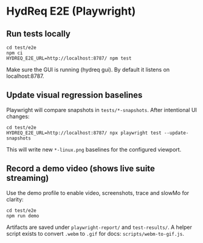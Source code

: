 # HydReq E2E (Playwright)

## Run tests locally

```
cd test/e2e
npm ci
HYDREQ_E2E_URL=http://localhost:8787/ npm test
```

Make sure the GUI is running (hydreq gui). By default it listens on localhost:8787.

## Update visual regression baselines

Playwright will compare snapshots in `tests/*-snapshots`. After intentional UI changes:

```
cd test/e2e
HYDREQ_E2E_URL=http://localhost:8787/ npx playwright test --update-snapshots
```

This will write new `*-linux.png` baselines for the configured viewport.

## Record a demo video (shows live suite streaming)

Use the demo profile to enable video, screenshots, trace and slowMo for clarity:

```
cd test/e2e
npm run demo
```

Artifacts are saved under `playwright-report/` and `test-results/`. A helper script exists to convert `.webm` to `.gif` for docs: `scripts/webm-to-gif.js`.
